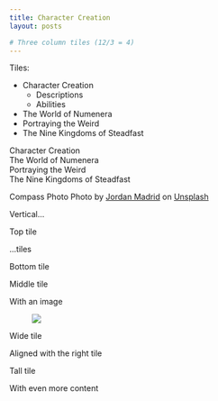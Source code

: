 ```yaml
---
title: Character Creation
layout: posts

# Three column tiles (12/3 = 4)
---
```


Tiles:

- Character Creation
	- Descriptions
	- Abilities
- The World of Numenera
- Portraying the Weird
- The Nine Kingdoms of Steadfast


<div class="tile is-ancestor">
	<div class="tile is-vertical is-parent">
		Character Creation
	</div>
</div>

<div class="tile">
	The World of Numenera
</div>
<div class="tile">
	Portraying the Weird
</div>
<div class="tile">
	The Nine Kingdoms of Steadfast
</div>


Compass Photo 
<span>Photo by <a href="https://unsplash.com/@jordanmadrid?utm_source=unsplash&amp;utm_medium=referral&amp;utm_content=creditCopyText">Jordan Madrid</a> on <a href="https://unsplash.com/s/photos/compass?utm_source=unsplash&amp;utm_medium=referral&amp;utm_content=creditCopyText">Unsplash</a></span>


<div class="tile is-ancestor">
  <div class="tile is-vertical is-8">
    <div class="tile">
      <div class="tile is-parent is-vertical">
        <article class="tile is-child notification is-primary">
          <p class="title">Vertical...</p>
          <p class="subtitle">Top tile</p>
        </article>
        <article class="tile is-child notification is-warning">
          <p class="title">...tiles</p>
          <p class="subtitle">Bottom tile</p>
        </article>
      </div>
      <div class="tile is-parent">
        <article class="tile is-child notification is-info">
          <p class="title">Middle tile</p>
          <p class="subtitle">With an image</p>
          <figure class="image is-4by3">
            <img src="https://bulma.io/images/placeholders/640x480.png">
          </figure>
        </article>
      </div>
    </div>
    <div class="tile is-parent">
      <article class="tile is-child notification is-danger">
        <p class="title">Wide tile</p>
        <p class="subtitle">Aligned with the right tile</p>
        <div class="content">
          <!-- Content -->
        </div>
      </article>
    </div>
  </div>
  <div class="tile is-parent">
    <article class="tile is-child notification is-success">
      <div class="content">
        <p class="title">Tall tile</p>
        <p class="subtitle">With even more content</p>
        <div class="content">
          <!-- Content -->
        </div>
      </div>
    </article>
  </div>
</div>